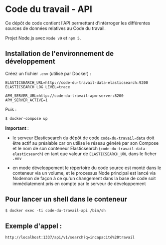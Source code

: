 # Code du travail - API

Ce dépôt de code contient l'API permettant d'intérroger les différentes sources de données relatives au Code du travail.

Projet Node.js avec `Node v9` et `npm 5`.

## Installation de l'environnement de développement

Créez un fichier `.env` (utilisé par Docker) :

```shell
ELASTICSEARCH_URL=http://code-du-travail-data-elasticsearch:9200
ELASTICSEARCH_LOG_LEVEL=trace

APM_SERVER_URL=http://code-du-travail-apm-server:8200
APM_SERVER_ACTIVE=1
```

Puis :

```bash
$ docker-compose up
```

**Important** :

- le serveur Elasticsearch du dépôt de code [`code-du-travail-data`](https://github.com/SocialGouv/code-du-travail-data) doit être actif au préalable car on utilise le réseau généré par son Compose et le nom de son conteneur Elasticsearch (`code-du-travail-data-elasticsearch`) en tant que valeur de `ELASTICSEARCH_URL` dans le ficher `.env`

- en mode développement le répertoire du code source est monté dans le conteneur via un volume, et le processus Node principal est lancé via Nodemon de façon à ce qu'un changement dans la base de code soit immédiatement pris en compte par le serveur de développement

## Pour lancer un shell dans le conteneur

```shell
$ docker exec -ti code-du-travail-api /bin/sh
```

## Exemple d'appel :

```shell
http://localhost:1337/api/v1/search?q=incapacité%20travail
```

